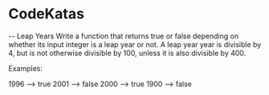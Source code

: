 # CodeKatas
-- Leap Years
Write a function that returns true or false depending on whether its input integer is a leap year or not.
A leap year year is divisible by 4, but is not otherwise divisible by 100, unless it is also divisible by 400.

Examples:

1996 --> true
2001 --> false
2000 --> true
1900 --> false


